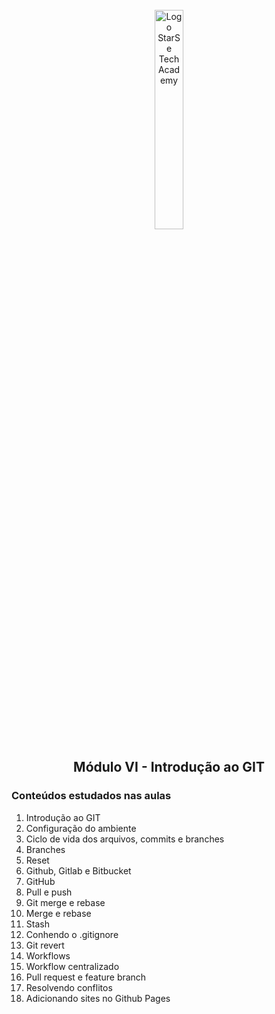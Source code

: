 <div align="center">
  <br>
  <img src="https://user-images.githubusercontent.com/99208505/167872020-344925cf-cd4b-4c48-864d-0951e792cc72.png" width="30%" alt="Logo StarSe Tech Academy">
  <h2>Módulo VI - Introdução ao GIT</h2>
</div>
<div>
  <h3>Conteúdos estudados nas aulas</h3>
  <ol>
    <li>Introdução ao GIT</li>
    <li>Configuração do ambiente</li>
    <li>Ciclo de vida dos arquivos, commits e branches</li>
    <li>Branches</li>
    <li>Reset</li>
    <li>Github, Gitlab e Bitbucket</li>
    <li>GitHub</li>
    <li>Pull e push</li>
    <li>Git merge e rebase</li>
    <li>Merge e rebase</li>
    <li>Stash</li>
    <li>Conhendo o .gitignore</li>
    <li>Git revert</li>
    <li>Workflows</li>
    <li>Workflow centralizado</li>
    <li>Pull request e feature branch</li>
    <li>Resolvendo conflitos</li>
    <li>Adicionando sites no Github Pages</li>
  </ol>
</div>
